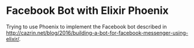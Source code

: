 # Facebook Bot with Elixir Phoenix

Trying to use Phoenix to implement the Facebook bot described
in http://cazrin.net/blog/2016/building-a-bot-for-facebook-messenger-using-elixir/.
